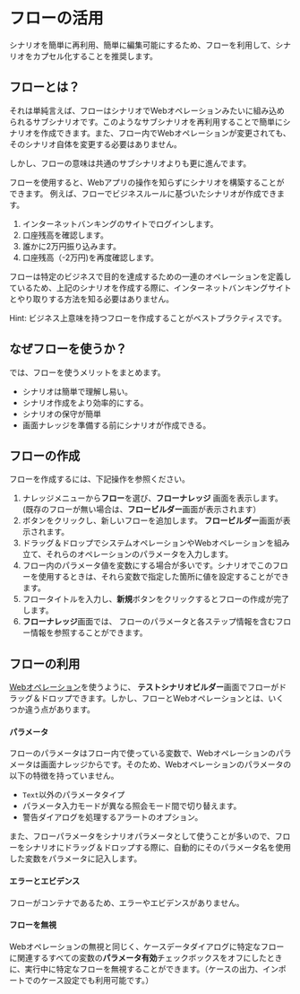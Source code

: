 フローの活用
===

シナリオを簡単に再利用、簡単に編集可能にするため、フローを利用して、シナリオをカプセル化することを推奨します。

フローとは？
---

それは単純言えば、フローはシナリオでWebオペレーションみたいに組み込められるサブシナリオです。このようなサブシナリオを再利用することで簡単にシナリオを作成できます。また、フロー内でWebオペレーションが変更されても、そのシナリオ自体を変更する必要はありません。

しかし、フローの意味は共通のサブシナリオよりも更に進んでます。

フローを使用すると、Webアプリの操作を知らずにシナリオを構築することができます。 例えば、フローでビジネスルールに基づいたシナリオが作成できます。

1. インターネットバンキングのサイトでログインします。
2. 口座残高を確認します。
3. 誰かに2万円振り込みます。
4. 口座残高（-2万円)を再度確認します。

フローは特定のビジネスで目的を達成するための一連のオペレーションを定義しているため、上記のシナリオを作成する際に、インターネットバンキングサイトとやり取りする方法を知る必要はありません。

Hint: ビジネス上意味を持つフローを作成することがベストプラクティスです。

なぜフローを使うか？
---

では、フローを使うメリットをまとめます。

* シナリオは簡単で理解し易い。
* シナリオ作成をより効率的にする。
* シナリオの保守が簡単
* 画面ナレッジを準備する前にシナリオが作成できる。

フローの作成
---

フローを作成するには、下記操作を参照ください。

1. ナレッジメニューから**フロー**を選び、**フローナレッジ** 画面を表示します。(既存のフローが無い場合は、**フロービルダー**画面が表示されます）
2. <span class="glyphicon glyphicon-plus"></span>ボタンをクリックし、新しいフローを追加します。 **フロービルダー**画面が表示されます。
3. ドラッグ＆ドロップでシステムオペレーションやWebオペレーションを組み立て、それらのオペレーションのパラメータを入力します。
4. フロー内のパラメータ値を変数にする場合が多いです。シナリオでこのフローを使用するときは、それら変数で指定した箇所に値を設定することができます。
5. フロータイトルを入力し、**新規**ボタンをクリックするとフローの作成が完了します。
6. **フローナレッジ**画面では、 フローのパラメータと各ステップ情報を含むフロー情報を参照することができます。

フローの利用
---

[Webオペレーション](ref_web_operation.md#How_to_Use_Web_Operations?)を使うように、 **テストシナリオビルダー**画面でフローがドラッグ＆ドロップできます。しかし、フローとWebオペレーションとは、いくつか違う点があります。

#### パラメータ

フローのパラメータはフロー内で使っている変数で、Webオペレーションのパラメータは画面ナレッジからです。そのため、Webオペレーションのパラメータの以下の特徴を持っていません。

* `Text`以外のパラメータタイプ
* パラメータ入力モードが異なる照会モード間で切り替えます。
* 警告ダイアログを処理するアラートのオプション。

また、フローパラメータをシナリオパラメータとして使うことが多いので、フローをシナリオにドラッグ＆ドロップする際に、自動的にそのパラメータ名を使用した変数をパラメータに記入します。

#### エラーとエビデンス

フローがコンテナであるため、エラーやエビデンスがありません。

#### フローを無視

Webオペレーションの無視と同じく、ケースデータダイアログに特定なフローに関連するすべての変数の**パラメータ有効**チェックボックスをオフにしたときに、実行中に特定なフローを無視することができます。（ケースの出力、インポートでのケース設定でも利用可能です。）
